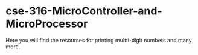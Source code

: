 # cse-316-MicroController-and-MicroProcessor

Here you will find the resources for printing multti-digit numbers and many more.
